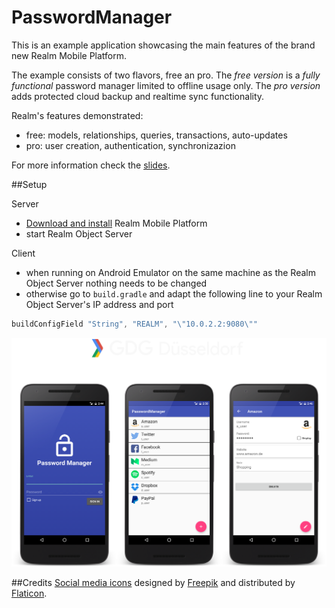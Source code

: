 # PasswordManager

This is an example application showcasing the main features of the brand new Realm Mobile Platform.

The example consists of two flavors, free an pro. The *free version* is a *fully functional* password manager limited to offline usage only. The *pro version* adds protected cloud backup and realtime sync functionality.

Realm's features demonstrated:
- free: models, relationships, queries, transactions, auto-updates
- pro: user creation, authentication, synchronizazion

For more information check the [slides](https://speakerdeck.com/a11n/hands-on-realm-mobile-platform).

##Setup

Server
- [Download and install](https://realm.io/docs/realm-object-server/#install-realm-object-server) Realm Mobile Platform
- start Realm Object Server

Client
- when running on Android Emulator on the same machine as the Realm Object Server nothing needs to be changed
- otherwise go to `build.gradle` and adapt the following line to your Realm Object Server's IP address and port

```groovy
buildConfigField "String", "REALM", "\"10.0.2.2:9080\""
```

![](gdg-password-manager.png)

##Credits
[Social media icons](http://www.flaticon.com/packs/social-media-logos-2) designed by [Freepik](http://www.freepik.com) and distributed by [Flaticon](http://www.flaticon.com).
